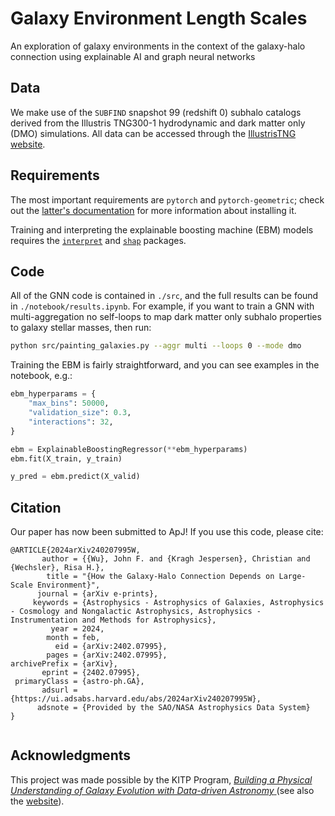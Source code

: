 # Galaxy Environment Length Scales
An exploration of galaxy environments in the context of the galaxy-halo connection using explainable AI and graph neural networks

## Data

We make use of the `SUBFIND` snapshot 99 (redshift 0) subhalo catalogs derived from the Illustris TNG300-1 hydrodynamic and dark matter only (DMO) simulations. All data can be accessed through the [IllustrisTNG website](https://www.tng-project.org/data/).

## Requirements

The most important requirements are `pytorch` and `pytorch-geometric`; check out the [latter's documentation](https://pytorch-geometric.readthedocs.io/en/latest/) for more information about installing it.

Training and interpreting the explainable boosting machine (EBM) models requires the [`interpret`](https://github.com/interpretml/interpret/) and [`shap`](https://github.com/shap/shap) packages.

## Code

All of the GNN code is contained in `./src`, and the full results can be found in `./notebook/results.ipynb`. For example, if you want to train a GNN with multi-aggregation no self-loops to map dark matter only subhalo properties to galaxy stellar masses, then run:

```bash
python src/painting_galaxies.py --aggr multi --loops 0 --mode dmo
```

Training the EBM is fairly straightforward, and you can see examples in the notebook, e.g.:

```python
ebm_hyperparams = {
    "max_bins": 50000, 
    "validation_size": 0.3,
    "interactions": 32,
}

ebm = ExplainableBoostingRegressor(**ebm_hyperparams)        
ebm.fit(X_train, y_train)

y_pred = ebm.predict(X_valid)
```

## Citation 

Our paper has now been submitted to ApJ! If you use this code, please cite:
```
@ARTICLE{2024arXiv240207995W,
       author = {{Wu}, John F. and {Kragh Jespersen}, Christian and {Wechsler}, Risa H.},
        title = "{How the Galaxy-Halo Connection Depends on Large-Scale Environment}",
      journal = {arXiv e-prints},
     keywords = {Astrophysics - Astrophysics of Galaxies, Astrophysics - Cosmology and Nongalactic Astrophysics, Astrophysics - Instrumentation and Methods for Astrophysics},
         year = 2024,
        month = feb,
          eid = {arXiv:2402.07995},
        pages = {arXiv:2402.07995},
archivePrefix = {arXiv},
       eprint = {2402.07995},
 primaryClass = {astro-ph.GA},
       adsurl = {https://ui.adsabs.harvard.edu/abs/2024arXiv240207995W},
      adsnote = {Provided by the SAO/NASA Astrophysics Data System}
}


``` 

## Acknowledgments

This project was made possible by the KITP Program, [*Building a Physical Understanding of Galaxy Evolution with Data-driven Astronomy*
](https://www.kitp.ucsb.edu/activities/galevo23) (see also the [website](https://datadrivengalaxyevolution.github.io/)).
